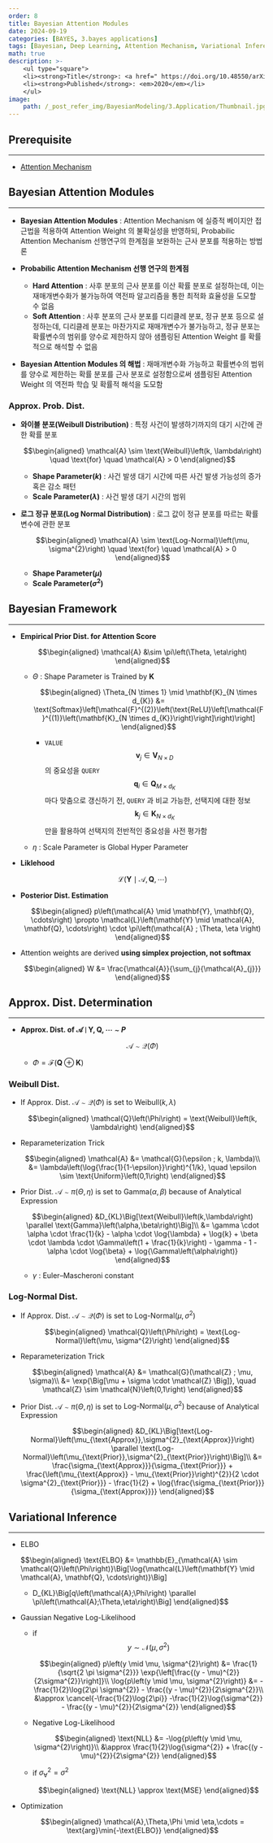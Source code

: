 ```yaml
---
order: 8
title: Bayesian Attention Modules
date: 2024-09-19
categories: [BAYES, 3.bayes applications]
tags: [Bayesian, Deep Learning, Attention Mechanism, Variational Inference]
math: true
description: >-
    <ul type="square">
    <li><strong>Title</strong>: <a href=" https://doi.org/10.48550/arXiv.2010.10604"><code>Bayesian Attention Modules</code></a></li>
    <li><strong>Published</strong>: <em>2020</em></li>
    </ul>
image:
    path: /_post_refer_img/BayesianModeling/3.Application/Thumbnail.jpg
---
```


## Prerequisite
-----

- [Attention Mechanism](https://jayarnim.github.io/posts/ATTN/)

## Bayesian Attention Modules
-----

- **Bayesian Attention Modules** : Attention Mechanism 에 실증적 베이지안 접근법을 적용하여 Attention Weight 의 불확실성을 반영하되, Probabilic Attention Mechanism 선행연구의 한계점을 보완하는 근사 분포를 적용하는 방법론

- **Probabilic Attention Mechanism 선행 연구의 한계점**
    - **Hard Attention** : 사후 분포의 근사 분포를 이산 확률 분포로 설정하는데, 이는 재매개변수화가 불가능하여 역전파 알고리즘을 통한 최적화 효율성을 도모할 수 없음
    - **Soft Attention** : 사후 분포의 근사 분포를 디리클레 분포, 정규 분포 등으로 설정하는데, 디리클레 분포는 마찬가지로 재매개변수가 불가능하고, 정규 분포는 확률변수의 범위를 양수로 제한하지 않아 샘플링된 Attention Weight 를 확률적으로 해석할 수 없음

- **Bayesian Attention Modules 의 해법** : 재매개변수화 가능하고 확률변수의 범위를 양수로 제한하는 확률 분포를 근사 분포로 설정함으로써 샘플링된 Attention Weight 의 역전파 학습 및 확률적 해석을 도모함

### Approx. Prob. Dist.

- **와이블 분포(Weibull Distribution)** : 특정 사건이 발생하기까지의 대기 시간에 관한 확률 분포

    $$\begin{aligned}
    \mathcal{A} \sim \text{Weibull}\left(k, \lambda\right) \quad \text{for} \quad \mathcal{A} > 0
    \end{aligned}$$

    - **Shape Parameter($k$)** : 사건 발생 대기 시간에 따른 사건 발생 가능성의 증가 혹은 감소 패턴
    - **Scale Parameter($\lambda$)** : 사건 발생 대기 시간의 범위

- **로그 정규 분포(Log Normal Distribution)** : 로그 값이 정규 분포를 따르는 확률변수에 관한 분포

    $$\begin{aligned}
    \mathcal{A} \sim \text{Log-Normal}\left(\mu, \sigma^{2}\right) \quad \text{for} \quad \mathcal{A} > 0
    \end{aligned}$$

    - **Shape Parameter($\mu$)**
    - **Scale Parameter($\sigma^{2}$)**

## Bayesian Framework
-----

- **Empirical Prior Dist. for Attention Score**

    $$\begin{aligned}
    \mathcal{A}
    &\sim \pi\left(\Theta, \eta\right)
    \end{aligned}$$

    - $\Theta$ : Shape Parameter is Trained by $\mathbf{K}$

        $$\begin{aligned}
        \Theta_{N \times 1} \mid \mathbf{K}_{N \times d_{K}}
        &= \text{Softmax}\left[\mathcal{F}^{(2)}\left(\text{ReLU}\left[\mathcal{F}^{(1)}\left(\mathbf{K}_{N \times d_{K}}\right)\right]\right)\right]
        \end{aligned}$$

        - `VALUE` $$\mathbf{v}_{j} \in \mathbf{V}_{N \times D}$$ 의 중요성을 `QUERY` $$\mathbf{q}_{i} \in \mathbf{Q}_{M \times d_{K}}$$ 마다 맞춤으로 갱신하기 전, `QUERY` 과 비교 가능한, 선택지에 대한 정보 $$\mathbf{k}_{j} \in \mathbf{K}_{N \times d_{K}}$$ 만을 활용하여 선택지의 전반적인 중요성을 사전 평가함

    - $\eta$ : Scale Parameter is Global Hyper Parameter

- **Liklehood**

    $$
    \mathcal{L}\left(\mathbf{Y} \mid \mathcal{A}, \mathbf{Q},\cdots\right)
    $$

- **Posterior Dist. Estimation**

    $$\begin{aligned}
    p\left(\mathcal{A} \mid \mathbf{Y}, \mathbf{Q}, \cdots\right)
    \propto \mathcal{L}\left(\mathbf{Y} \mid \mathcal{A}, \mathbf{Q}, \cdots\right) \cdot \pi\left(\mathcal{A} ; \Theta, \eta \right)
    \end{aligned}$$

- Attention weights are derived **using simplex projection, not softmax**

    $$\begin{aligned}
    W
    &= \frac{\mathcal{A}}{\sum_{j}{\mathcal{A}_{j}}}
    \end{aligned}$$

## Approx. Dist. Determination
-----

- **Approx. Dist. of $\mathcal{A} \mid \mathbf{Y}, \mathbf{Q}, \cdots \sim P$**

    $$
    \mathcal{A} \sim \mathcal{Q}\left(\Phi\right)
    $$

    - $\Phi = \mathcal{F}\left(\mathbf{Q} \oplus \mathbf{K}\right)$

### Weibull Dist.

- If Approx. Dist. $\mathcal{A} \sim \mathcal{Q}\left(\Phi\right)$ is set to $\text{Weibull}\left(k,\lambda\right)$

    $$\begin{aligned}
    \mathcal{Q}\left(\Phi\right) = \text{Weibull}\left(k, \lambda\right)
    \end{aligned}$$

- Reparameterization Trick

    $$\begin{aligned}
    \mathcal{A}
    &= \mathcal{G}(\epsilon ; k, \lambda)\\
    &= \lambda\left(\log{\frac{1}{1-\epsilon}}\right)^{1/k}, \quad \epsilon \sim \text{Uniform}\left(0,1\right)
    \end{aligned}$$

- Prior Dist. $\mathcal{A} \sim \pi\left(\Theta,\eta\right)$ is set to $\text{Gamma}\left(\alpha, \beta\right)$ because of Analytical Expression

    $$\begin{aligned}
    &D_{KL}\Big[\text{Weibull}\left(k,\lambda\right) \parallel \text{Gamma}\left(\alpha,\beta\right)\Big]\\
    &= \gamma \cdot \alpha \cdot \frac{1}{k} - \alpha \cdot \log{\lambda} + \log{k} + \beta \cdot \lambda \cdot \Gamma\left(1 + \frac{1}{k}\right) - \gamma - 1 - \alpha \cdot \log{\beta} + \log{\Gamma\left(\alpha\right)}
    \end{aligned}$$

    - $\gamma$ : Euler–Mascheroni constant

### Log-Normal Dist.

- If Approx. Dist. $\mathcal{A} \sim \mathcal{Q}\left(\Phi\right)$ is set to $\text{Log-Normal}\left(\mu, \sigma^{2}\right)$

    $$\begin{aligned}
    \mathcal{Q}\left(\Phi\right) = \text{Log-Normal}\left(\mu, \sigma^{2}\right)
    \end{aligned}$$

- Reparameterization Trick

    $$\begin{aligned}
    \mathcal{A}
    &= \mathcal{G}(\mathcal{Z} ; \mu, \sigma)\\
    &= \exp{\Big[\mu + \sigma \cdot \mathcal{Z} \Big]}, \quad \mathcal{Z} \sim \mathcal{N}\left(0,1\right)
    \end{aligned}$$

- Prior Dist. $\mathcal{A} \sim \pi\left(\Theta,\eta\right)$ is set to $\text{Log-Normal}\left(\mu,\sigma^{2}\right)$ because of Analytical Expression

    $$\begin{aligned}
    &D_{KL}\Big[\text{Log-Normal}\left(\mu_{\text{Approx}},\sigma^{2}_{\text{Approx}}\right) \parallel \text{Log-Normal}\left(\mu_{\text{Prior}},\sigma^{2}_{\text{Prior}}\right)\Big]\\
    &= \frac{\sigma_{\text{Approx}}}{\sigma_{\text{Prior}}} + \frac{\left(\mu_{\text{Approx}} - \mu_{\text{Prior}}\right)^{2}}{2 \cdot \sigma^{2}_{\text{Prior}}} - \frac{1}{2} + \log{\frac{\sigma_{\text{Prior}}}{\sigma_{\text{Approx}}}}
    \end{aligned}$$

## Variational Inference
-----

- ELBO

    $$\begin{aligned}
    \text{ELBO}
    &= \mathbb{E}_{\mathcal{A} \sim \mathcal{Q}\left(\Phi\right)}\Big[\log{\mathcal{L}\left(\mathbf{Y} \mid \mathcal{A}, \mathbf{Q}, \cdots\right)}\Big]
    - D_{KL}\Big[q\left(\mathcal{A};\Phi\right) \parallel \pi\left(\mathcal{A};\Theta,\eta\right)\Big]
    \end{aligned}$$

- Gaussian Negative Log-Likelihood

    - if $$y \sim \mathcal{N}\left(\mu, \sigma^{2}\right)$$

        $$\begin{aligned}
        p\left(y \mid \mu, \sigma^{2}\right)
        &= \frac{1}{\sqrt{2 \pi \sigma^{2}}} \exp{\left[\frac{(y - \mu)^{2}}{2\sigma^{2}}\right]}\\
        \log{p\left(y \mid \mu, \sigma^{2}\right)}
        &= -\frac{1}{2}\log{2\pi \sigma^{2}} - \frac{(y - \mu)^{2}}{2\sigma^{2}}\\
        &\approx \cancel{-\frac{1}{2}\log{2\pi}} -\frac{1}{2}\log{\sigma^{2}} - \frac{(y - \mu)^{2}}{2\sigma^{2}}
        \end{aligned}$$

    - Negative Log-Likelihood

        $$\begin{aligned}
        \text{NLL}
        &= -\log{p\left(y \mid \mu, \sigma^{2}\right)}\\
        &\approx \frac{1}{2}\log{\sigma^{2}} + \frac{(y - \mu)^{2}}{2\sigma^{2}}
        \end{aligned}$$

    - if $\sigma^{2}_{\forall} = \sigma^{2}$

        $$\begin{aligned}
        \text{NLL}
        \approx \text{MSE}
        \end{aligned}$$

- Optimization

    $$\begin{aligned}
    \mathcal{A},\Theta,\Phi \mid \eta,\cdots
    = \text{arg}\min{-\text{ELBO}}
    \end{aligned}$$